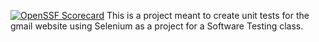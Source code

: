 [![OpenSSF Scorecard](htt‌ps://api.securityscorecards.dev/projects/github.com/{avraphael}/{Gmail-Testing}/badge)](htt‌ps://securityscorecards.dev/viewer/?uri=github.com/{avraphael}/{Gmail-Testing})
This is a project meant to create unit tests for the gmail website using Selenium as a project for a Software Testing class.
